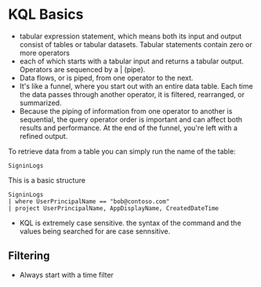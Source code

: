# KQL Basics

* tabular expression statement, which means both its input and output consist of tables or tabular datasets. Tabular statements contain zero or more operators
* each of which starts with a tabular input and returns a tabular output. Operators are sequenced by a | (pipe).
* Data flows, or is piped, from one operator to the next.
* It's like a funnel, where you start out with an entire data table. Each time the data passes through another operator, it is filtered, rearranged, or summarized.
* Because the piping of information from one operator to another is sequential, the query operator order is important and can affect both results and performance. At the end of the funnel, you're left with a refined output.

To retrieve data from a table you can simply run the name of the table:
```
SigninLogs 

```
This is a basic structure 
```
SigninLogs 
| where UserPrincipalName == "bob@contoso.com"
| project UserPrincipalName, AppDisplayName, CreatedDateTime

```

* KQL is extremely case sensitive.  the syntax of the command and the values being searched for are case sennsitive.

## Filtering

* Always start with a time filter
```

```

